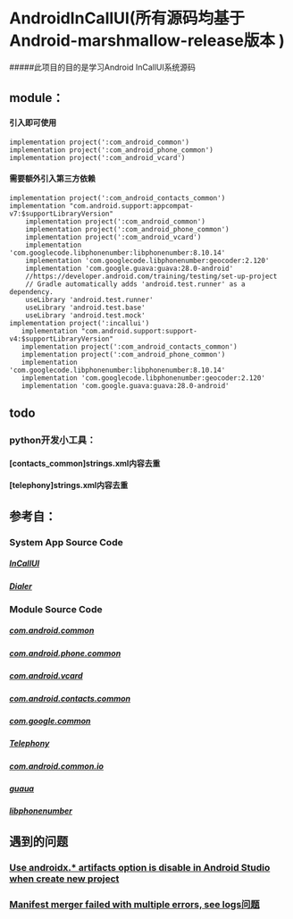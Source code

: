 # AndroidInCallUI(所有源码均基于Android-marshmallow-release版本 )

#####此项目的目的是学习Android InCallUI系统源码

## module：
#### 引入即可使用
```
implementation project(':com_android_common')
implementation project(':com_android_phone_common')
implementation project(':com_android_vcard')
```
#### 需要额外引入第三方依赖
```
implementation project(':com_android_contacts_common')
implementation "com.android.support:appcompat-v7:$supportLibraryVersion"
    implementation project(':com_android_common')
    implementation project(':com_android_phone_common')
    implementation project(':com_android_vcard')
    implementation 'com.googlecode.libphonenumber:libphonenumber:8.10.14'
    implementation 'com.googlecode.libphonenumber:geocoder:2.120'
    implementation 'com.google.guava:guava:28.0-android'
    //https://developer.android.com/training/testing/set-up-project
    // Gradle automatically adds 'android.test.runner' as a dependency.
    useLibrary 'android.test.runner'
    useLibrary 'android.test.base'
    useLibrary 'android.test.mock'
implementation project(':incallui')
   implementation "com.android.support:support-v4:$supportLibraryVersion"
   implementation project(':com_android_contacts_common')
   implementation project(':com_android_phone_common')
   implementation 'com.googlecode.libphonenumber:libphonenumber:8.10.14'
   implementation 'com.googlecode.libphonenumber:geocoder:2.120'
   implementation 'com.google.guava:guava:28.0-android'
```
   
## todo
### python开发小工具：
#### [contacts_common]strings.xml内容去重
#### [telephony]strings.xml内容去重
    
## 参考自：
### System App Source Code
##### [InCallUI](https://android.googlesource.com/platform/packages/apps/InCallUI/+/marshmallow-release)
##### [Dialer](https://android.googlesource.com/platform/packages/apps/Dialer/+/refs/heads/marshmallow-release/)
### Module Source Code
##### [com.android.common](https://android.googlesource.com/platform/frameworks/ex/+/marshmallow-release/common/java/com/android/common/)
##### [com.android.phone.common](https://android.googlesource.com/platform/packages/apps/PhoneCommon/+/refs/heads/marshmallow-release)
##### [com.android.vcard](https://android.googlesource.com/platform/frameworks/opt/vcard/+/refs/heads/marshmallow-release)
##### [com.android.contacts.common](https://android.googlesource.com/platform/packages/apps/ContactsCommon/+/marshmallow-release/src/com/android/contacts)
##### [com.google.common](https://github.com/google/guava)
##### [Telephony](https://android.googlesource.com/platform/packages/services/Telephony/)
##### [com.android.common.io](https://android.googlesource.com/platform/frameworks/ex/+/refs/heads/marshmallow-release/common/java/com/android/common/io/)

##### [guaua](https://github.com/google/guava)
##### [libphonenumber](https://github.com/google/libphonenumber)

## 遇到的问题
### [Use androidx.* artifacts option is disable in Android Studio when create new project](https://stackoverflow.com/questions/56752092/use-androidx-artifacts-option-is-disable-in-android-studio-when-create-new-pro)
### [Manifest merger failed with multiple errors, see logs问题](https://blog.csdn.net/picasso_l/article/details/53085299)